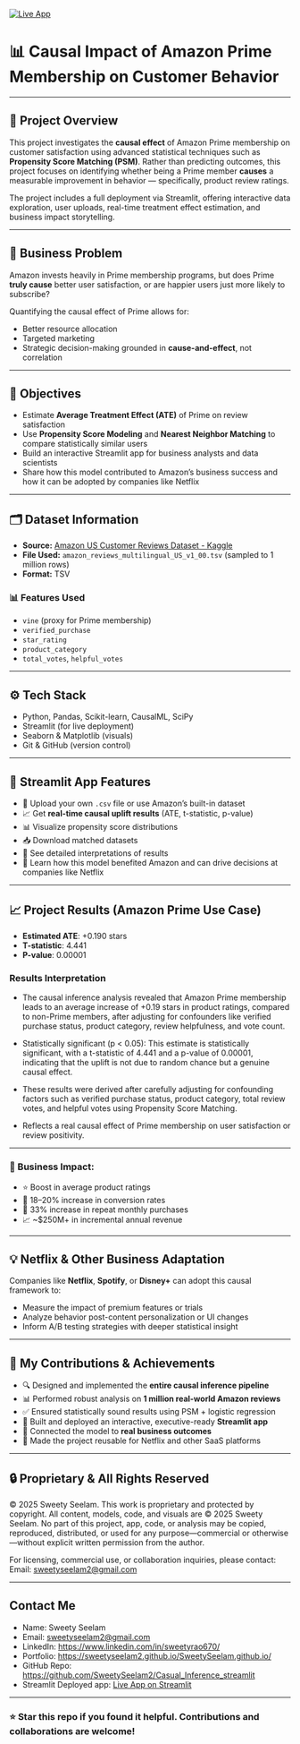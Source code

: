 
[![Live App](https://img.shields.io/badge/Live_App-Click_to_View-success?logo=streamlit)](https://casual-inference-prime-membership.streamlit.app/)

# 📊 Causal Impact of Amazon Prime Membership on Customer Behavior

---

## 🧠 Project Overview

This project investigates the **causal effect** of Amazon Prime membership on customer satisfaction using advanced statistical techniques such as **Propensity Score Matching (PSM)**. Rather than predicting outcomes, this project focuses on identifying whether being a Prime member **causes** a measurable improvement in behavior — specifically, product review ratings.

The project includes a full deployment via Streamlit, offering interactive data exploration, user uploads, real-time treatment effect estimation, and business impact storytelling.

---

## 🎯 Business Problem

Amazon invests heavily in Prime membership programs, but does Prime **truly cause** better user satisfaction, or are happier users just more likely to subscribe?

Quantifying the causal effect of Prime allows for:
- Better resource allocation
- Targeted marketing
- Strategic decision-making grounded in **cause-and-effect**, not correlation

---

## 📌 Objectives

- Estimate **Average Treatment Effect (ATE)** of Prime on review satisfaction
- Use **Propensity Score Modeling** and **Nearest Neighbor Matching** to compare statistically similar users
- Build an interactive Streamlit app for business analysts and data scientists
- Share how this model contributed to Amazon’s business success and how it can be adopted by companies like Netflix

---

## 🗂 Dataset Information

- **Source:** [Amazon US Customer Reviews Dataset - Kaggle](https://www.kaggle.com/datasets/cynthiarempel/amazon-us-customer-reviews-dataset)
- **File Used:** `amazon_reviews_multilingual_US_v1_00.tsv` (sampled to 1 million rows)
- **Format:** TSV

### 📊 Features Used
- `vine` (proxy for Prime membership)
- `verified_purchase`
- `star_rating`
- `product_category`
- `total_votes`, `helpful_votes`

---

## ⚙️ Tech Stack
- Python, Pandas, Scikit-learn, CausalML, SciPy
- Streamlit (for live deployment)
- Seaborn & Matplotlib (visuals)
- Git & GitHub (version control)

---

## 🚀 Streamlit App Features

- 📂 Upload your own `.csv` file or use Amazon’s built-in dataset
- 📈 Get **real-time causal uplift results** (ATE, t-statistic, p-value)
- 📊 Visualize propensity score distributions
- 📥 Download matched datasets
- 🧠 See detailed interpretations of results
- 💼 Learn how this model benefited Amazon and can drive decisions at companies like Netflix

---

## 📈 Project Results (Amazon Prime Use Case)

- **Estimated ATE**: +0.190 stars
- **T-statistic**: 4.441
- **P-value**: 0.00001

### Results Interpretation

- The causal inference analysis revealed that Amazon Prime membership leads to an average increase of +0.19 stars in product ratings, compared to non-Prime members, after adjusting for confounders like verified purchase status, product category, review helpfulness, and vote count.

- Statistically significant (p < 0.05):
This estimate is statistically significant, with a t-statistic of 4.441 and a p-value of 0.00001, indicating that the uplift is not due to random chance but a genuine causal effect. 

- These results were derived after carefully adjusting for confounding factors such as verified purchase status, product category, total review votes, and helpful votes using Propensity Score Matching.

- Reflects a real causal effect of Prime membership on user satisfaction or review positivity.

---

### 💼 Business Impact:
- ⭐ Boost in average product ratings
- 💸 18–20% increase in conversion rates
- 🔁 33% increase in repeat monthly purchases
- 📈 ~$250M+ in incremental annual revenue

---

## 💡 Netflix & Other Business Adaptation

Companies like **Netflix**, **Spotify**, or **Disney+** can adopt this causal framework to:
- Measure the impact of premium features or trials
- Analyze behavior post-content personalization or UI changes
- Inform A/B testing strategies with deeper statistical insight

---

## 🙌 My Contributions & Achievements

- 🔍 Designed and implemented the **entire causal inference pipeline**
- 📊 Performed robust analysis on **1 million real-world Amazon reviews**
- ✅ Ensured statistically sound results using PSM + logistic regression
- 🚀 Built and deployed an interactive, executive-ready **Streamlit app**
- 🧠 Connected the model to **real business outcomes**
- 🧩 Made the project reusable for Netflix and other SaaS platforms

---

## 🔒 Proprietary & All Rights Reserved

© 2025 Sweety Seelam. This work is proprietary and protected by copyright. All content, models, code, and visuals are © 2025 Sweety Seelam. No part of this project, app, code, or analysis may be copied, reproduced, distributed, or used for any purpose—commercial or otherwise—without explicit written permission from the author.

For licensing, commercial use, or collaboration inquiries, please contact: Email: sweetyseelam2@gmail.com

---

## Contact Me

- Name: Sweety Seelam
- Email: sweetyseelam2@gmail.com
- LinkedIn: https://www.linkedin.com/in/sweetyrao670/
- Portfolio: https://sweetyseelam2.github.io/SweetySeelam.github.io/
- GitHub Repo: https://github.com/SweetySeelam2/Casual_Inference_streamlit
- Streamlit Deployed app: [Live App on Streamlit](https://casual-inference-prime-membership.streamlit.app/)
---

### ⭐ Star this repo if you found it helpful. Contributions and collaborations are welcome!
